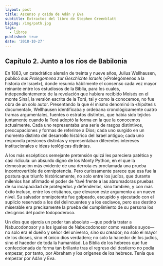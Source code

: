 ```yaml
---
layout: post
title: Ascenso y caída de Adán y Eva
subtitle: Extractos del libro de Stephen Greenblatt
bigimg: /img/path.jpg
tags:
  - libros
published: true
date: '2018-10-27'
---
```

## Capítulo 2. Junto a los ríos de Babilonia

En 1883, un catedrático alemán de treinta y nueve años, Julius Wellhausen, publicó sus _Prolegomena zur Geschichte Israels_ («Prolegómenos a la historia de Israel»), donde resumía hábilmente el consenso cada vez mayor reinante entre los estudiosos de la Biblia, para los cuales, independientemente de la revelación que hubiera recibido Moisés en el monte Sinaí, la versión escrita de la Torá, tal y como la conocemos, no fue obra de un solo autor. Presentando la que él mismo denominó la «hipótesis documental», Wellhausen identificaba y ordebana cronológicamente cuatro tramas argumentales, fuentes o estratos distintos, que había sido tejidos juntamente cuando la Torá adoptó la forma en la que la conocemos actualmente. Cada uno representaba una serie de rasgos distintivos, preocupaciones y formas de referirse a Dios; cada uno surgido en un momento distinto del desarrollo histórico del Israel antiguo; cada uno respondía presiones distintas y representaban diferentes intereses institucionales e ideas teológicas distintas.

A los más escépticos semejante pretensión quizá les pareciera patética y casi ridícula: un absurdo digno de los Monty Python, en el que la demostración más evidente de una derrota es proclamada una prueba incontrovertible de omnipotencia. Pero curiosamente parece que esa fue la postura que triunfo históricamente, no solo entre los judíos, que durante milenios han afirmado el poder de Yavé frente a las abrumadoras pruebas de su incapacidad de protegerlos y defenderlos, sino también, y con más éxito incluso, entre los cristianos, que elevaron este argumento a un nuevo nivel. Su salvador omnipotente fue golpeado, escupido y ejecutado con el suplicio reservado a los del delincuentes y a los esclavos, pero ese destino miserable era precisamente la prueba del cumplimiento de su persona los designios del padre todopoderoso.

Un dios que ejercía un poder tan absoluto —que podría tratar a Nabucodonosor y a los iguales de Nabucodonosor como vasallos suyos— no solo era el dueño y señor del universo, sino su creador; no solo el mayor de los dioses, sino el único dios verdadero; no solo la hacedor de los judíos, sino el hacedor de toda la humanidad. La Biblia de los hebreos que fue confeccionada de forma tan brillante tras el regreso del destierro no podía empezar, por tanto, por Abraham y los orígenes de los hebreos. Tenía que empezar por Adán y Eva.